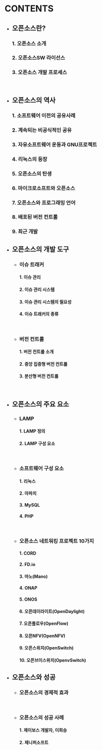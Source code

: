# CONTENTS





- ## 오픈소스란?

  ### 1. 오픈소스 소개

  ### 2. 오픈소스SW 라이선스

  ### 3. 오픈소스 개발 프로세스



​

* ## 오픈소스의 역사

  ### 1. 소프트웨어 이전의 공유사례

  ### 2. 계속되는 비공식적인 공유

  ### 3. 자유소프트웨어 운동과 GNU프로젝트

  ### 4. 리눅스의 등장

  ### 5. 오픈소스의 탄생

  ### 6. 마이크로소프트와 오픈소스

  ### 7. 오픈소스와 프로그래밍 언어

  ### 8. 배포된 버전 컨트롤

  ### 9. 최근 개발







* ## 오픈소스의 개발 도구

  * ### 이슈 트래커

    #### 1. 이슈 관리

    #### 2. 이슈 관리 시스템

    #### 3. 이슈 관리 시스템의 필요성

    #### 4. 이슈 트래커의 종류

    ​

  * ### 버전 컨트롤

    #### 1. 버전 컨트롤 소개

    #### 2. 중앙 집중형 버전 컨트롤

    #### 3. 분산형 버전 컨트롤

    ​



* ## 오픈소스의 주요 요소

  * ### LAMP

    #### 1. LAMP 정의

    #### 2. LAMP 구성 요소

    ​

  * ### 소프트웨어 구성 요소

    #### 1. 리눅스

    #### 2. 아파치

    #### 3. MySQL

    #### 4. PHP

    ​

  * ### 오픈소스 네트워킹 프로젝트 10가지

    #### 1. CORD

    #### 2. FD.io

    #### 3. 마노(Mano)

    #### 4. ONAP

    #### 5. ONOS

    #### 6. 오픈데이라이트(OpenDaylight)

    #### 7. 오픈플로우(OpenFlow)

    #### 8. 오픈NFV(OpenNFV)

    #### 9. 오픈스위치(OpenSwitch)

    #### 10. 오픈브이스위치(OpenvSwitch)





- ## 오픈소스와 성공

  - ### 오픈소스의 경제적 효과

    ​

  - ### 오픈소스의 성공 사례

    #### 1. 제이보스 개발자, 이희승

    #### 2. 제니퍼소프트